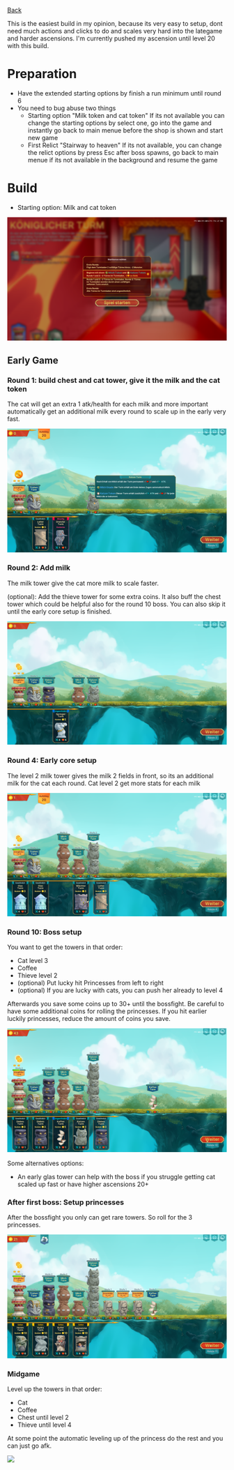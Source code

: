 [Back](../../../../README.md)

This is the easiest build in my opinion, because its very easy to setup, dont need much actions and clicks to do and scales very hard into the lategame and harder ascensions. I'm currently pushed my ascension until level 20 with this build.

# Preparation

* Have the extended starting options by finish a run minimum until round 6
* You need to bug abuse two things
  * Starting option "Milk token and cat token"
  If its not available you can change the starting options by select one, go into the game and instantly go back to main menue before the shop is shown and start new game
  * First Relict "Stairway to heaven"
  If its not available, you can change the relict options by press Esc after boss spawns, go back to main menue if its not available in the background and resume the game

# Build

* Starting option: Milk and cat token

![](00-milk-and-cat-token.png)

## Early Game

### Round 1: build chest and cat tower, give it the milk and the cat token

The cat will get an extra 1 atk/health for each milk and more important automatically get an additional milk every round to scale up in the early very fast.

![](01-cat-with-tokens.png)

### Round 2: Add milk

The milk tower give the cat more milk to scale faster.

(optional): Add the thieve tower for some extra coins. It also buff the chest tower which could be helpful also for the round 10 boss. You can also skip it until the early core setup is finished.

![](02-milk-and-thieve.png)

### Round 4: Early core setup

The level 2 milk tower gives the milk 2 fields in front, so its an additional milk for the cat each round. Cat level 2 get more stats for each milk

![](04-early-core.png)

### Round 10: Boss setup

You want to get the towers in that order:
* Cat level 3
* Coffee
* Thieve level 2
* (optional) Put lucky hit Princesses from left to right
* (optional) If you are lucky with cats, you can push her already to level 4

Afterwards you save some coins up to 30+ until the bossfight. Be careful to have some additional coins for rolling the princesses. If you hit earlier luckily princesses, reduce the amount of coins you save.

![](10-boss-setup.png)

Some alternatives options:
* An early glas tower can help with the boss if you struggle getting cat scaled up fast or have higher ascensions 20+

### After first boss: Setup princesses

After the bossfight you only can get rare towers. So roll for the 3 princesses.

![](11-princesses.png)

### Midgame

Level up the towers in that order:
* Cat
* Coffee
* Chest until level 2
* Thieve until level 4

At some point the automatic leveling up of the princess do the rest and you can just go afk.

![](20-finished-build.png)
